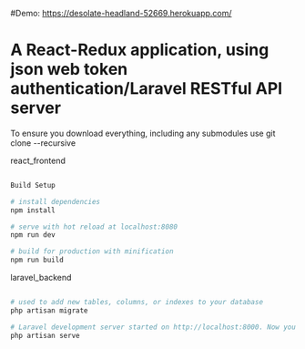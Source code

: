 #Demo: https://desolate-headland-52669.herokuapp.com/

# A React-Redux application, using json web token authentication/Laravel RESTful API server

To ensure you download everything, including any submodules use git clone --recursive

react_frontend

``` bash 

Build Setup

# install dependencies
npm install

# serve with hot reload at localhost:8080
npm run dev

# build for production with minification
npm run build

```

laravel_backend

``` bash 

# used to add new tables, columns, or indexes to your database
php artisan migrate 

# Laravel development server started on http://localhost:8000. Now you can point your browser to http://localhost:8000
php artisan serve 

```


